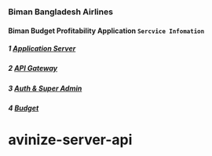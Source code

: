 ### Biman Bangladesh Airlines
#### Biman Budget Profitability Application `Sercvice Infomation`

##### 1  [Application Server](http://localhost:8761)

##### 2  [API Gateway](http://localhost:9201)

##### 3  [Auth & Super Admin](http://localhost:9202)

##### 4  [Budget](http://localhost:9203)




# avinize-server-api
